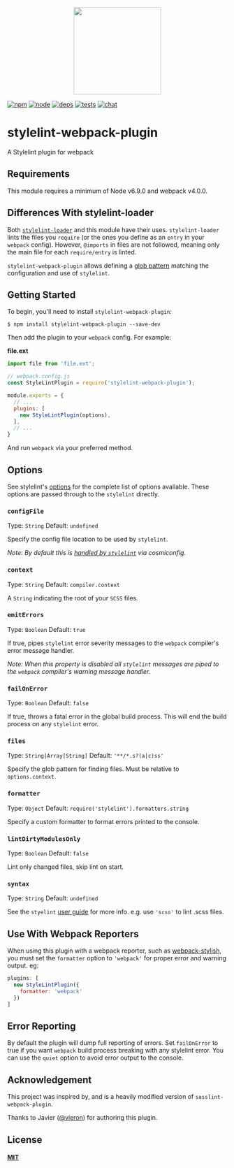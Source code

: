 <div align="center">
  <a href="https://github.com/webpack/webpack">
    <img width="200" height="200" src="https://webpack.js.org/assets/icon-square-big.svg">
  </a>
</div>

[![npm][npm]][npm-url]
[![node][node]][node-url]
[![deps][deps]][deps-url]
[![tests][tests]][tests-url]
[![chat][chat]][chat-url]

# stylelint-webpack-plugin

A Stylelint plugin for webpack

## Requirements

This module requires a minimum of Node v6.9.0 and webpack v4.0.0.

## Differences With stylelint-loader

Both [`stylelint-loader`](https://github.com/adrianhall/stylelint-loader) and
this module have their uses. `stylelint-loader` lints the files you `require` 
(or the ones you define as an `entry` in your `webpack` config). However,
`@imports` in files are not followed, meaning only the main file for each
`require/entry` is linted.

`stylelint-webpack-plugin` allows defining a
[glob pattern](https://en.wikipedia.org/wiki/Glob_(programming)) matching the
configuration and use of `stylelint`.

## Getting Started

To begin, you'll need to install `stylelint-webpack-plugin`:

```console
$ npm install stylelint-webpack-plugin --save-dev
```

Then add the plugin to your `webpack` config. For example:

**file.ext**
```js
import file from 'file.ext';
```

```js
// webpack.config.js
const StyleLintPlugin = require('stylelint-webpack-plugin');

module.exports = {
  // ...
  plugins: [
    new StyleLintPlugin(options),
  ],
  // ...
}
```

And run `webpack` via your preferred method.

## Options

See stylelint's [options](http://stylelint.io/user-guide/node-api/#options) for
the complete list of options available. These options are passed through to the
`stylelint` directly.

### `configFile`

Type: `String`
Default: `undefined`

Specify the config file location to be used by `stylelint`.

_Note: By default this is
[handled by `stylelint`](http://stylelint.io/user-guide/configuration/) via
cosmiconfig._

### `context`

Type: `String`
Default: `compiler.context`

A `String` indicating the root of your `SCSS` files.

### `emitErrors`

Type: `Boolean`
Default: `true`

If true, pipes `stylelint` error severity messages to the `webpack` compiler's
error message handler.

_Note: When this property is disabled all `stylelint` messages are piped to the
`webpack` compiler's warning message handler._

### `failOnError`

Type: `Boolean`
Default: `false`

If true, throws a fatal error in the global build process. This will end the
build process on any `stylelint` error.

### `files`

Type: `String|Array[String]`
Default: `'**/*.s?(a|c)ss'`

Specify the glob pattern for finding files. Must be relative to `options.context`.

### `formatter`

Type: `Object`
Default: `require('stylelint').formatters.string`

Specify a custom formatter to format errors printed to the console.

### `lintDirtyModulesOnly`

Type: `Boolean`
Default: `false`

Lint only changed files, skip lint on start.

### `syntax`

Type: `String`
Default: `undefined`

See the `styelint`
[user guide](https://stylelint.io/user-guide/node-api/#syntax) for more info.
e.g. use `'scss'` to lint .scss files.

## Use With Webpack Reporters

When using this plugin with a webpack reporter, such as
[webpack-stylish](https://github.com/webpack-contrib/webpack-stylish), you must
set the `formatter` option to `'webpack'` for proper error and warning output. eg:

```js
plugins: [
  new StyleLintPlugin({
    formatter: 'webpack'
  })
]

```

## Error Reporting

By default the plugin will dump full reporting of errors. Set `failOnError` to
true if you want `webpack` build process breaking with any stylelint error. You
can use the `quiet` option to avoid error output to the console.

## Acknowledgement

This project was inspired by, and is a heavily modified version of
`sasslint-webpack-plugin`.

Thanks to Javier ([@vieron](https://github.com/vieron)) for authoring this
plugin.

## License

#### [MIT](./LICENSE)

[npm]: https://img.shields.io/npm/v/stylelint-webpack-plugin.svg
[npm-url]: https://npmjs.com/package/stylelint-webpack-plugin

[node]: https://img.shields.io/node/v/stylelint-webpack-plugin.svg
[node-url]: https://nodejs.org

[deps]: https://david-dm.org/webpack-contrib/stylelint-webpack-plugin.svg
[deps-url]: https://david-dm.org/webpack-contrib/stylelint-webpack-plugin

[tests]: 	https://img.shields.io/circleci/project/github/webpack-contrib/stylelint-webpack-plugin.svg
[tests-url]: https://circleci.com/gh/webpack-contrib/stylelint-webpack-plugin

[cover]: https://codecov.io/gh/webpack-contrib/stylelint-webpack-plugin/branch/master/graph/badge.svg
[cover-url]: https://codecov.io/gh/webpack-contrib/stylelint-webpack-plugin

[chat]: https://img.shields.io/badge/gitter-webpack%2Fwebpack-brightgreen.svg
[chat-url]: https://gitter.im/webpack/webpack